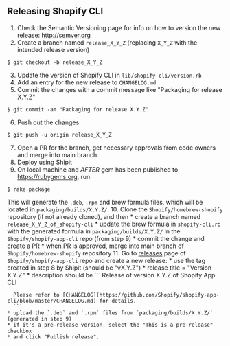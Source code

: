 ## Releasing Shopify CLI

1. Check the Semantic Versioning page for info on how to version the new release: http://semver.org
2. Create a branch named `release_X_Y_Z` (replacing `X_Y_Z` with the intended release version)
  ```
  $ git checkout -b release_X_Y_Z
  ```
3. Update the version of Shopify CLI in `lib/shopify-cli/version.rb`
4. Add an entry for the new release to `CHANGELOG.md`
5. Commit the changes with a commit message like "Packaging for release X.Y.Z"
  ```
  $ git commit -am "Packaging for release X.Y.Z"
  ```
6. Push out the changes
  ```
  $ git push -u origin release_X_Y_Z
  ```
7. Open a PR for the branch, get necessary approvals from code owners and merge into main branch
8. Deploy using Shipit
9. On local machine and _AFTER_ gem has been published to https://rubygems.org, run
  ```
  $ rake package
  ```
  This will generate the `.deb`, `.rpm` and brew formula files, which will be located in `packaging/builds/X.Y.Z/`.
10. Clone the `Shopify/homebrew-shopify` repository (if not already cloned), and then
    * create a branch named `release_X_Y_Z_of_shopify-cli`
    * update the brew formula in `shopify-cli.rb` with the generated formula in `packaging/builds/X.Y.Z/` in the `Shopify/shopify-app-cli` repo (from step 9)
    * commit the change and create a PR
    * when PR is approved, merge into main branch of `Shopify/homebrew-shopify` repository
11. Go to [releases](https://github.com/Shopify/shopify-app-cli/releases) page of `Shopify/shopify-app-cli` repo and create a new release:
    * use the tag created in step 8 by Shipit (should be "vX.Y.Z")
    * release title = "Version X.Y.Z"
    * description should be 
      ```
      Release of version X.Y.Z of Shopify App CLI
      
      Please refer to [CHANGELOG](https://github.com/Shopify/shopify-app-cli/blob/master/CHANGELOG.md) for details.
      ```
    * upload the `.deb` and `.rpm` files from `packaging/builds/X.Y.Z/` (generated in step 9)
    * if it's a pre-release version, select the "This is a pre-release" checkbox
    * and click "Publish release".
